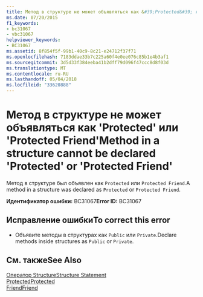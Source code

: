 ```yaml
---
title: Метод в структуре не может объявляться как &#39;Protected&#39; или &#39;Protected Friend&#39;
ms.date: 07/20/2015
f1_keywords:
- bc31067
- vbc31067
helpviewer_keywords:
- BC31067
ms.assetid: 8f854f5f-99b1-40c9-8c21-e24712f37f71
ms.openlocfilehash: 7183ddae33b7c225a60f4e0ee076c85b1e4b3af1
ms.sourcegitcommit: 3d5d33f384eeba41b2dff79d096f47ccc8d8f03d
ms.translationtype: MT
ms.contentlocale: ru-RU
ms.lasthandoff: 05/04/2018
ms.locfileid: "33620888"
---
```

# <a name="method-in-a-structure-cannot-be-declared-39protected39-or-39protected-friend39"></a><span data-ttu-id="30b03-102">Метод в структуре не может объявляться как &#39;Protected&#39; или &#39;Protected Friend&#39;</span><span class="sxs-lookup"><span data-stu-id="30b03-102">Method in a structure cannot be declared &#39;Protected&#39; or &#39;Protected Friend&#39;</span></span>
<span data-ttu-id="30b03-103">Метод в структуре был объявлен как `Protected` или `Protected Friend`.</span><span class="sxs-lookup"><span data-stu-id="30b03-103">A method in a structure was declared as `Protected` or `Protected Friend`.</span></span>  
  
 <span data-ttu-id="30b03-104">**Идентификатор ошибки:** BC31067</span><span class="sxs-lookup"><span data-stu-id="30b03-104">**Error ID:** BC31067</span></span>  
  
## <a name="to-correct-this-error"></a><span data-ttu-id="30b03-105">Исправление ошибки</span><span class="sxs-lookup"><span data-stu-id="30b03-105">To correct this error</span></span>  
  
-   <span data-ttu-id="30b03-106">Объявите методы в структурах как `Public` или `Private`.</span><span class="sxs-lookup"><span data-stu-id="30b03-106">Declare methods inside structures as `Public` or `Private`.</span></span>  
  
## <a name="see-also"></a><span data-ttu-id="30b03-107">См. также</span><span class="sxs-lookup"><span data-stu-id="30b03-107">See Also</span></span>  
 [<span data-ttu-id="30b03-108">Оператор Structure</span><span class="sxs-lookup"><span data-stu-id="30b03-108">Structure Statement</span></span>](../../visual-basic/language-reference/statements/structure-statement.md)  
 [<span data-ttu-id="30b03-109">Protected</span><span class="sxs-lookup"><span data-stu-id="30b03-109">Protected</span></span>](../../visual-basic/language-reference/modifiers/protected.md)  
 [<span data-ttu-id="30b03-110">Friend</span><span class="sxs-lookup"><span data-stu-id="30b03-110">Friend</span></span>](../../visual-basic/language-reference/modifiers/friend.md)

